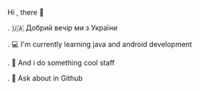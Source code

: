 Hi , there 👋

. 🇺🇦 Добрий вечір ми з України

. 💻 I'm currently learning java and android development

. 🔭 And i do something cool staff

. 💬 Ask about in Github
